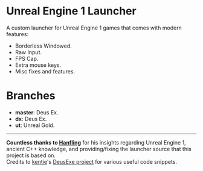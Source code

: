 # Unreal Engine 1 Launcher
A custom launcher for Unreal Engine 1 games that comes with modern features:
* Borderless Windowed.
* Raw Input.
* FPS Cap.
* Extra mouse keys.
* Misc fixes and features.

# Branches
* **master**: Deus Ex.
* **dx**: Deus Ex.
* **ut**: Unreal Gold.
***
**Countless thanks to [Hanfling](https://github.com/hanfling)** for his insights regarding Unreal Engine 1, ancient C++ knowledge, and providing/fixing the launcher source that this project is based on.  
Credits to [kentie](https://github.com/mkentie)'s [DeusExe project](https://github.com/mkentie/DeusExe) for various useful code snippets.
